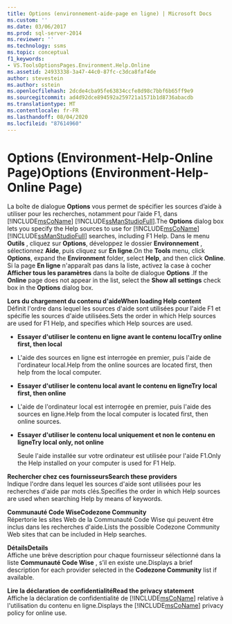 ```yaml
---
title: Options (environnement-aide-page en ligne) | Microsoft Docs
ms.custom: ''
ms.date: 03/06/2017
ms.prod: sql-server-2014
ms.reviewer: ''
ms.technology: ssms
ms.topic: conceptual
f1_keywords:
- VS.ToolsOptionsPages.Environment.Help.Online
ms.assetid: 24933338-3a47-44c0-87fc-c3dca8faf4de
author: stevestein
ms.author: sstein
ms.openlocfilehash: 2dcde4cba95fe63834ccfe8d98c7bbf6b65ff9e9
ms.sourcegitcommit: ad4d92dce894592a259721a1571b1d8736abacdb
ms.translationtype: MT
ms.contentlocale: fr-FR
ms.lasthandoff: 08/04/2020
ms.locfileid: "87614960"
---
```

# <a name="options-environment-help-online-page"></a><span data-ttu-id="18906-102">Options (Environment-Help-Online Page)</span><span class="sxs-lookup"><span data-stu-id="18906-102">Options (Environment-Help-Online Page)</span></span>
  <span data-ttu-id="18906-103">La boîte de dialogue **Options** vous permet de spécifier les sources d’aide à utiliser pour les recherches, notamment pour l’aide F1, dans [!INCLUDE[msCoName](../../includes/msconame-md.md)] [!INCLUDE[ssManStudioFull](../../includes/ssmanstudiofull-md.md)].</span><span class="sxs-lookup"><span data-stu-id="18906-103">The **Options** dialog box lets you specify the Help sources to use for [!INCLUDE[msCoName](../../includes/msconame-md.md)] [!INCLUDE[ssManStudioFull](../../includes/ssmanstudiofull-md.md)] searches, including F1 Help.</span></span> <span data-ttu-id="18906-104">Dans le menu **Outils** , cliquez sur **Options**, développez le dossier **Environnement** , sélectionnez **Aide**, puis cliquez sur **En ligne**.</span><span class="sxs-lookup"><span data-stu-id="18906-104">On the **Tools** menu, click **Options**, expand the **Environment** folder, select **Help**, and then click **Online**.</span></span> <span data-ttu-id="18906-105">Si la page **En ligne** n'apparaît pas dans la liste, activez la case à cocher **Afficher tous les paramètres** dans la boîte de dialogue **Options** .</span><span class="sxs-lookup"><span data-stu-id="18906-105">If the **Online** page does not appear in the list, select the **Show all settings** check box in the **Options** dialog box.</span></span>  
  
 <span data-ttu-id="18906-106">**Lors du chargement du contenu d'aide**</span><span class="sxs-lookup"><span data-stu-id="18906-106">**When loading Help content**</span></span>  
 <span data-ttu-id="18906-107">Définit l'ordre dans lequel les sources d'aide sont utilisées pour l'aide F1 et spécifie les sources d'aide utilisées.</span><span class="sxs-lookup"><span data-stu-id="18906-107">Sets the order in which Help sources are used for F1 Help, and specifies which Help sources are used.</span></span>  
  
-   <span data-ttu-id="18906-108">**Essayer d'utiliser le contenu en ligne avant le contenu local**</span><span class="sxs-lookup"><span data-stu-id="18906-108">**Try online first, then local**</span></span>  
  
-   <span data-ttu-id="18906-109">L'aide des sources en ligne est interrogée en premier, puis l'aide de l'ordinateur local.</span><span class="sxs-lookup"><span data-stu-id="18906-109">Help from the online sources are located first, then help from the local computer.</span></span>  
  
-   <span data-ttu-id="18906-110">**Essayer d'utiliser le contenu local avant le contenu en ligne**</span><span class="sxs-lookup"><span data-stu-id="18906-110">**Try local first, then online**</span></span>  
  
-   <span data-ttu-id="18906-111">L'aide de l'ordinateur local est interrogée en premier, puis l'aide des sources en ligne.</span><span class="sxs-lookup"><span data-stu-id="18906-111">Help from the local computer is located first, then online sources.</span></span>  
  
-   <span data-ttu-id="18906-112">**Essayer d'utiliser le contenu local uniquement et non le contenu en ligne**</span><span class="sxs-lookup"><span data-stu-id="18906-112">**Try local only, not online**</span></span>  
  
     <span data-ttu-id="18906-113">Seule l'aide installée sur votre ordinateur est utilisée pour l'aide F1.</span><span class="sxs-lookup"><span data-stu-id="18906-113">Only the Help installed on your computer is used for F1 Help.</span></span>  
  
 <span data-ttu-id="18906-114">**Rechercher chez ces fournisseurs**</span><span class="sxs-lookup"><span data-stu-id="18906-114">**Search  these providers**</span></span>  
 <span data-ttu-id="18906-115">Indique l'ordre dans lequel les sources d'aide sont utilisées pour les recherches d'aide par mots clés.</span><span class="sxs-lookup"><span data-stu-id="18906-115">Specifies the order in which Help sources are used when searching Help by means of keywords.</span></span>  
  
 <span data-ttu-id="18906-116">**Communauté Code Wise**</span><span class="sxs-lookup"><span data-stu-id="18906-116">**Codezone Community**</span></span>  
 <span data-ttu-id="18906-117">Répertorie les sites Web de la Communauté Code Wise qui peuvent être inclus dans les recherches d'aide.</span><span class="sxs-lookup"><span data-stu-id="18906-117">Lists the possible Codezone Community Web sites that can be included in Help searches.</span></span>  
  
 <span data-ttu-id="18906-118">**Détails**</span><span class="sxs-lookup"><span data-stu-id="18906-118">**Details**</span></span>  
 <span data-ttu-id="18906-119">Affiche une brève description pour chaque fournisseur sélectionné dans la liste **Communauté Code Wise** , s’il en existe une.</span><span class="sxs-lookup"><span data-stu-id="18906-119">Displays a brief description for each provider selected in the **Codezone Community** list if available.</span></span>  
  
 <span data-ttu-id="18906-120">**Lire la déclaration de confidentialité**</span><span class="sxs-lookup"><span data-stu-id="18906-120">**Read the privacy statement**</span></span>  
 <span data-ttu-id="18906-121">Affiche la déclaration de confidentialité de [!INCLUDE[msCoName](../../includes/msconame-md.md)] relative à l'utilisation du contenu en ligne.</span><span class="sxs-lookup"><span data-stu-id="18906-121">Displays the [!INCLUDE[msCoName](../../includes/msconame-md.md)] privacy policy for online use.</span></span>  
  
  
